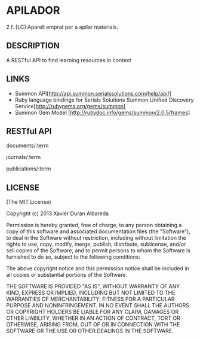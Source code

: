 # APILADOR

2 f. [LC] Aparell emprat per a apilar materials.

## DESCRIPTION

A RESTful API to find learning resources in context

## LINKS

* Summon API[http://api.summon.serialssolutions.com/help/api/]
* Ruby language bindings for Serials Solutions Summon Unified Discovery Service[http://rubygems.org/gems/summon]
* Summon Gem Model [http://rubydoc.info/gems/summon/2.0.5/frames]

## RESTful API

documents/:term

journals/:term

publications/:term

## LICENSE

(The MIT License)

Copyright (c) 2013 Xavier Duran Albareda

Permission is hereby granted, free of charge, to any person obtaining a copy of this software and associated documentation files (the "Software"), to deal in the Software without restriction, including without limitation the rights to use, copy, modify, merge, publish, distribute, sublicense, and/or sell copies of the Software, and to permit persons to whom the Software is furnished to do so, subject to the following conditions:

The above copyright notice and this permission notice shall be included in all copies or substantial portions of the Software.

THE SOFTWARE IS PROVIDED "AS IS", WITHOUT WARRANTY OF ANY KIND, EXPRESS OR IMPLIED, INCLUDING BUT NOT LIMITED TO THE WARRANTIES OF MERCHANTABILITY, FITNESS FOR A PARTICULAR PURPOSE AND NONINFRINGEMENT. IN NO EVENT SHALL THE AUTHORS OR COPYRIGHT HOLDERS BE LIABLE FOR ANY CLAIM, DAMAGES OR OTHER LIABILITY, WHETHER IN AN ACTION OF CONTRACT, TORT OR OTHERWISE, ARISING FROM, OUT OF OR IN CONNECTION WITH THE SOFTWARE OR THE USE OR OTHER DEALINGS IN THE SOFTWARE.
